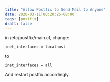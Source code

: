```yaml
---
title: "Allow Postfix to Send Mail to Anyone"
date: 2020-03-11T00:20:25+08:00
tags: [postfix]
draft: false
---
```


in /etc/postfix/main.cf, change:

```
inet_interfaces = localhost
```

to
```
inet_interfaces = all
```

And restart postfix accordingly.
